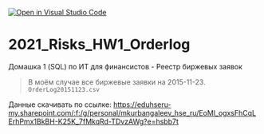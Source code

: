 [![Open in Visual Studio Code](https://classroom.github.com/assets/open-in-vscode-f059dc9a6f8d3a56e377f745f24479a46679e63a5d9fe6f495e02850cd0d8118.svg)](https://classroom.github.com/online_ide?assignment_repo_id=6439445&assignment_repo_type=AssignmentRepo)
# 2021_Risks_HW1_Orderlog
Домашка 1 (SQL) по ИТ для финансистов - Реестр биржевых заявок

>  В моём случае все биржевые заявки на 2015-11-23.
>  `OrderLog20151123.csv`

Данные скачивать по ссылке: https://eduhseru-my.sharepoint.com/:f:/g/personal/mkurbangaleev_hse_ru/EoMl_ogxsFhCqLErhPmx1BkBH-K25K_7fMkqRd-TDvzAWg?e=hsbb7t
